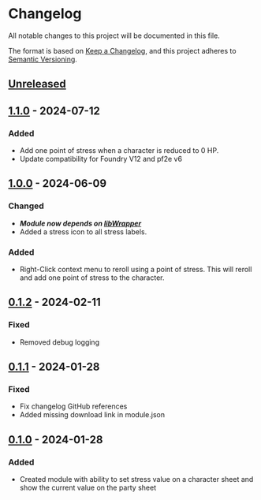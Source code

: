 # Changelog

All notable changes to this project will be documented in this file.

The format is based on [Keep a Changelog](https://keepachangelog.com/en/1.0.0/),
and this project adheres to [Semantic Versioning](https://semver.org/spec/v2.0.0.html).

## [Unreleased]

## [1.1.0] - 2024-07-12

### Added
- Add one point of stress when a character is reduced to 0 HP.
- Update compatibility for Foundry V12 and pf2e v6

## [1.0.0] - 2024-06-09

### Changed
- ***Module now depends on [libWrapper](https://foundryvtt.com/packages/lib-wrapper/)***
- Added a stress icon to all stress labels.

### Added
- Right-Click context menu to reroll using a point of stress. This will reroll and add one point of stress to the character.

## [0.1.2] - 2024-02-11

### Fixed
- Removed debug logging

## [0.1.1] - 2024-01-28

### Fixed
- Fix changelog GitHub references
- Added missing download link in module.json

## [0.1.0] - 2024-01-28

### Added

- Created module with ability to set stress value on a character sheet and show the current value on the party sheet

[Unreleased]: https://github.com/FoutonAlpaca/foundry-pf2e-stress-module/compare/1.1.0...HEAD
[1.1.0]: https://github.com/FoutonAlpaca/foundry-pf2e-stress-module/releases/tag/1.1.0
[1.0.0]: https://github.com/FoutonAlpaca/foundry-pf2e-stress-module/releases/tag/1.0.0
[0.1.2]: https://github.com/FoutonAlpaca/foundry-pf2e-stress-module/releases/tag/0.1.2
[0.1.1]: https://github.com/FoutonAlpaca/foundry-pf2e-stress-module/releases/tag/0.1.1
[0.1.0]: https://github.com/FoutonAlpaca/foundry-pf2e-stress-module/releases/tag/0.1.0
